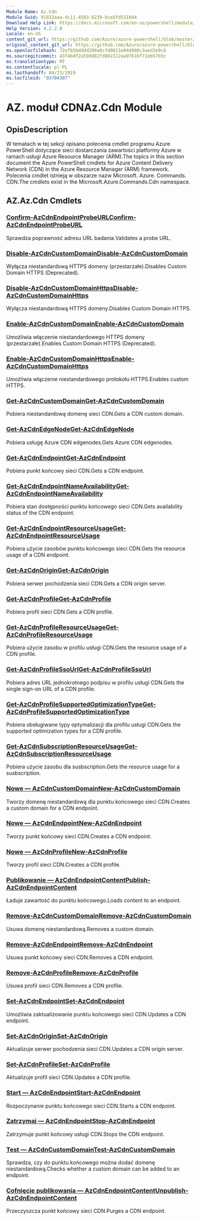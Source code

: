 ```yaml
---
Module Name: Az.Cdn
Module Guid: 91832aaa-dc11-4583-8239-bce5fd531604
Download Help Link: https://docs.microsoft.com/en-us/powershell/module/az.cdn
Help Version: 4.2.2.0
Locale: en-US
content_git_url: https://github.com/Azure/azure-powershell/blob/master/src/Cdn/Cdn/help/Az.Cdn.md
original_content_git_url: https://github.com/Azure/azure-powershell/blob/master/src/Cdn/Cdn/help/Az.Cdn.md
ms.openlocfilehash: 72efb5bdddd200a0cfd0811e04d900c3aed3e9cb
ms.sourcegitcommit: 43f4bdf2a59dd82fd881512aa9761bf72eb5703c
ms.translationtype: MT
ms.contentlocale: pl-PL
ms.lasthandoff: 04/23/2019
ms.locfileid: "93704307"
---
```

# <span data-ttu-id="dbfb3-101">AZ. moduł CDN</span><span class="sxs-lookup"><span data-stu-id="dbfb3-101">Az.Cdn Module</span></span>
## <span data-ttu-id="dbfb3-102">Opis</span><span class="sxs-lookup"><span data-stu-id="dbfb3-102">Description</span></span>
<span data-ttu-id="dbfb3-103">W tematach w tej sekcji opisano polecenia cmdlet programu Azure PowerShell dotyczące sieci dostarczania zawartości platformy Azure w ramach usługi Azure Resource Manager (ARM).</span><span class="sxs-lookup"><span data-stu-id="dbfb3-103">The topics in this section document the Azure PowerShell cmdlets for Azure Content Delivery Network (CDN) in the Azure Resource Manager (ARM) framework.</span></span> <span data-ttu-id="dbfb3-104">Polecenia cmdlet istnieją w obszarze nazw Microsoft. Azure. Commands. CDN.</span><span class="sxs-lookup"><span data-stu-id="dbfb3-104">The cmdlets exist in the Microsoft.Azure.Commands.Cdn namespace.</span></span>

## <span data-ttu-id="dbfb3-105">AZ.</span><span class="sxs-lookup"><span data-stu-id="dbfb3-105">Az.Cdn Cmdlets</span></span>
### [<span data-ttu-id="dbfb3-106">Confirm-AzCdnEndpointProbeURL</span><span class="sxs-lookup"><span data-stu-id="dbfb3-106">Confirm-AzCdnEndpointProbeURL</span></span>](Confirm-AzCdnEndpointProbeURL.md)
<span data-ttu-id="dbfb3-107">Sprawdza poprawność adresu URL badania.</span><span class="sxs-lookup"><span data-stu-id="dbfb3-107">Validates a probe URL.</span></span>

### [<span data-ttu-id="dbfb3-108">Disable-AzCdnCustomDomain</span><span class="sxs-lookup"><span data-stu-id="dbfb3-108">Disable-AzCdnCustomDomain</span></span>](Disable-AzCdnCustomDomain.md)
<span data-ttu-id="dbfb3-109">Wyłącza niestandardową HTTPS domeny (przestarzałe).</span><span class="sxs-lookup"><span data-stu-id="dbfb3-109">Disables Custom Domain HTTPS (Deprecated).</span></span>

### [<span data-ttu-id="dbfb3-110">Disable-AzCdnCustomDomainHttps</span><span class="sxs-lookup"><span data-stu-id="dbfb3-110">Disable-AzCdnCustomDomainHttps</span></span>](Disable-AzCdnCustomDomainHttps.md)
<span data-ttu-id="dbfb3-111">Wyłącza niestandardową HTTPS domeny.</span><span class="sxs-lookup"><span data-stu-id="dbfb3-111">Disables Custom Domain HTTPS.</span></span>

### [<span data-ttu-id="dbfb3-112">Enable-AzCdnCustomDomain</span><span class="sxs-lookup"><span data-stu-id="dbfb3-112">Enable-AzCdnCustomDomain</span></span>](Enable-AzCdnCustomDomain.md)
<span data-ttu-id="dbfb3-113">Umożliwia włączenie niestandardowego HTTPS domeny (przestarzałe).</span><span class="sxs-lookup"><span data-stu-id="dbfb3-113">Enables Custom Domain HTTPS (Deprecated).</span></span>

### [<span data-ttu-id="dbfb3-114">Enable-AzCdnCustomDomainHttps</span><span class="sxs-lookup"><span data-stu-id="dbfb3-114">Enable-AzCdnCustomDomainHttps</span></span>](Enable-AzCdnCustomDomainHttps.md)
<span data-ttu-id="dbfb3-115">Umożliwia włączenie niestandardowego protokołu HTTPS.</span><span class="sxs-lookup"><span data-stu-id="dbfb3-115">Enables custom HTTPS.</span></span>

### [<span data-ttu-id="dbfb3-116">Get-AzCdnCustomDomain</span><span class="sxs-lookup"><span data-stu-id="dbfb3-116">Get-AzCdnCustomDomain</span></span>](Get-AzCdnCustomDomain.md)
<span data-ttu-id="dbfb3-117">Pobiera niestandardową domenę sieci CDN.</span><span class="sxs-lookup"><span data-stu-id="dbfb3-117">Gets a CDN custom domain.</span></span>

### [<span data-ttu-id="dbfb3-118">Get-AzCdnEdgeNode</span><span class="sxs-lookup"><span data-stu-id="dbfb3-118">Get-AzCdnEdgeNode</span></span>](Get-AzCdnEdgeNode.md)
<span data-ttu-id="dbfb3-119">Pobiera usługę Azure CDN edgenodes.</span><span class="sxs-lookup"><span data-stu-id="dbfb3-119">Gets Azure CDN edgenodes.</span></span>

### [<span data-ttu-id="dbfb3-120">Get-AzCdnEndpoint</span><span class="sxs-lookup"><span data-stu-id="dbfb3-120">Get-AzCdnEndpoint</span></span>](Get-AzCdnEndpoint.md)
<span data-ttu-id="dbfb3-121">Pobiera punkt końcowy sieci CDN.</span><span class="sxs-lookup"><span data-stu-id="dbfb3-121">Gets a CDN endpoint.</span></span>

### [<span data-ttu-id="dbfb3-122">Get-AzCdnEndpointNameAvailability</span><span class="sxs-lookup"><span data-stu-id="dbfb3-122">Get-AzCdnEndpointNameAvailability</span></span>](Get-AzCdnEndpointNameAvailability.md)
<span data-ttu-id="dbfb3-123">Pobiera stan dostępności punktu końcowego sieci CDN.</span><span class="sxs-lookup"><span data-stu-id="dbfb3-123">Gets availability status of the CDN endpoint.</span></span>

### [<span data-ttu-id="dbfb3-124">Get-AzCdnEndpointResourceUsage</span><span class="sxs-lookup"><span data-stu-id="dbfb3-124">Get-AzCdnEndpointResourceUsage</span></span>](Get-AzCdnEndpointResourceUsage.md)
<span data-ttu-id="dbfb3-125">Pobiera użycie zasobów punktu końcowego sieci CDN.</span><span class="sxs-lookup"><span data-stu-id="dbfb3-125">Gets the resource usage of a CDN endpoint.</span></span>

### [<span data-ttu-id="dbfb3-126">Get-AzCdnOrigin</span><span class="sxs-lookup"><span data-stu-id="dbfb3-126">Get-AzCdnOrigin</span></span>](Get-AzCdnOrigin.md)
<span data-ttu-id="dbfb3-127">Pobiera serwer pochodzenia sieci CDN.</span><span class="sxs-lookup"><span data-stu-id="dbfb3-127">Gets a CDN origin server.</span></span>

### [<span data-ttu-id="dbfb3-128">Get-AzCdnProfile</span><span class="sxs-lookup"><span data-stu-id="dbfb3-128">Get-AzCdnProfile</span></span>](Get-AzCdnProfile.md)
<span data-ttu-id="dbfb3-129">Pobiera profil sieci CDN.</span><span class="sxs-lookup"><span data-stu-id="dbfb3-129">Gets a CDN profile.</span></span>

### [<span data-ttu-id="dbfb3-130">Get-AzCdnProfileResourceUsage</span><span class="sxs-lookup"><span data-stu-id="dbfb3-130">Get-AzCdnProfileResourceUsage</span></span>](Get-AzCdnProfileResourceUsage.md)
<span data-ttu-id="dbfb3-131">Pobiera użycie zasobu w profilu usługi CDN.</span><span class="sxs-lookup"><span data-stu-id="dbfb3-131">Gets the resource usage of a CDN profile.</span></span>

### [<span data-ttu-id="dbfb3-132">Get-AzCdnProfileSsoUrl</span><span class="sxs-lookup"><span data-stu-id="dbfb3-132">Get-AzCdnProfileSsoUrl</span></span>](Get-AzCdnProfileSsoUrl.md)
<span data-ttu-id="dbfb3-133">Pobiera adres URL jednokrotnego podpisu w profilu usługi CDN.</span><span class="sxs-lookup"><span data-stu-id="dbfb3-133">Gets the single sign-on URL of a CDN profile.</span></span>

### [<span data-ttu-id="dbfb3-134">Get-AzCdnProfileSupportedOptimizationType</span><span class="sxs-lookup"><span data-stu-id="dbfb3-134">Get-AzCdnProfileSupportedOptimizationType</span></span>](Get-AzCdnProfileSupportedOptimizationType.md)
<span data-ttu-id="dbfb3-135">Pobiera obsługiwane typy optymalizacji dla profilu usługi CDN.</span><span class="sxs-lookup"><span data-stu-id="dbfb3-135">Gets the supported optimization types for a CDN profile.</span></span>

### [<span data-ttu-id="dbfb3-136">Get-AzCdnSubscriptionResourceUsage</span><span class="sxs-lookup"><span data-stu-id="dbfb3-136">Get-AzCdnSubscriptionResourceUsage</span></span>](Get-AzCdnSubscriptionResourceUsage.md)
<span data-ttu-id="dbfb3-137">Pobiera użycie zasobu dla susbscription.</span><span class="sxs-lookup"><span data-stu-id="dbfb3-137">Gets the resource usage for a susbscription.</span></span>

### [<span data-ttu-id="dbfb3-138">Nowe — AzCdnCustomDomain</span><span class="sxs-lookup"><span data-stu-id="dbfb3-138">New-AzCdnCustomDomain</span></span>](New-AzCdnCustomDomain.md)
<span data-ttu-id="dbfb3-139">Tworzy domenę niestandardową dla punktu końcowego sieci CDN.</span><span class="sxs-lookup"><span data-stu-id="dbfb3-139">Creates a custom domain for a CDN endpoint.</span></span>

### [<span data-ttu-id="dbfb3-140">Nowe — AzCdnEndpoint</span><span class="sxs-lookup"><span data-stu-id="dbfb3-140">New-AzCdnEndpoint</span></span>](New-AzCdnEndpoint.md)
<span data-ttu-id="dbfb3-141">Tworzy punkt końcowy sieci CDN.</span><span class="sxs-lookup"><span data-stu-id="dbfb3-141">Creates a CDN endpoint.</span></span>

### [<span data-ttu-id="dbfb3-142">Nowe — AzCdnProfile</span><span class="sxs-lookup"><span data-stu-id="dbfb3-142">New-AzCdnProfile</span></span>](New-AzCdnProfile.md)
<span data-ttu-id="dbfb3-143">Tworzy profil sieci CDN.</span><span class="sxs-lookup"><span data-stu-id="dbfb3-143">Creates a CDN profile.</span></span>

### [<span data-ttu-id="dbfb3-144">Publikowanie — AzCdnEndpointContent</span><span class="sxs-lookup"><span data-stu-id="dbfb3-144">Publish-AzCdnEndpointContent</span></span>](Publish-AzCdnEndpointContent.md)
<span data-ttu-id="dbfb3-145">Ładuje zawartość do punktu końcowego.</span><span class="sxs-lookup"><span data-stu-id="dbfb3-145">Loads content to an endpoint.</span></span>

### [<span data-ttu-id="dbfb3-146">Remove-AzCdnCustomDomain</span><span class="sxs-lookup"><span data-stu-id="dbfb3-146">Remove-AzCdnCustomDomain</span></span>](Remove-AzCdnCustomDomain.md)
<span data-ttu-id="dbfb3-147">Usuwa domenę niestandardową.</span><span class="sxs-lookup"><span data-stu-id="dbfb3-147">Removes a custom domain.</span></span>

### [<span data-ttu-id="dbfb3-148">Remove-AzCdnEndpoint</span><span class="sxs-lookup"><span data-stu-id="dbfb3-148">Remove-AzCdnEndpoint</span></span>](Remove-AzCdnEndpoint.md)
<span data-ttu-id="dbfb3-149">Usuwa punkt końcowy sieci CDN.</span><span class="sxs-lookup"><span data-stu-id="dbfb3-149">Removes a CDN endpoint.</span></span>

### [<span data-ttu-id="dbfb3-150">Remove-AzCdnProfile</span><span class="sxs-lookup"><span data-stu-id="dbfb3-150">Remove-AzCdnProfile</span></span>](Remove-AzCdnProfile.md)
<span data-ttu-id="dbfb3-151">Usuwa profil sieci CDN.</span><span class="sxs-lookup"><span data-stu-id="dbfb3-151">Removes a CDN profile.</span></span>

### [<span data-ttu-id="dbfb3-152">Set-AzCdnEndpoint</span><span class="sxs-lookup"><span data-stu-id="dbfb3-152">Set-AzCdnEndpoint</span></span>](Set-AzCdnEndpoint.md)
<span data-ttu-id="dbfb3-153">Umożliwia zaktualizowanie punktu końcowego sieci CDN.</span><span class="sxs-lookup"><span data-stu-id="dbfb3-153">Updates a CDN endpoint.</span></span>

### [<span data-ttu-id="dbfb3-154">Set-AzCdnOrigin</span><span class="sxs-lookup"><span data-stu-id="dbfb3-154">Set-AzCdnOrigin</span></span>](Set-AzCdnOrigin.md)
<span data-ttu-id="dbfb3-155">Aktualizuje serwer pochodzenia sieci CDN.</span><span class="sxs-lookup"><span data-stu-id="dbfb3-155">Updates a CDN origin server.</span></span>

### [<span data-ttu-id="dbfb3-156">Set-AzCdnProfile</span><span class="sxs-lookup"><span data-stu-id="dbfb3-156">Set-AzCdnProfile</span></span>](Set-AzCdnProfile.md)
<span data-ttu-id="dbfb3-157">Aktualizuje profil sieci CDN.</span><span class="sxs-lookup"><span data-stu-id="dbfb3-157">Updates a CDN profile.</span></span>

### [<span data-ttu-id="dbfb3-158">Start — AzCdnEndpoint</span><span class="sxs-lookup"><span data-stu-id="dbfb3-158">Start-AzCdnEndpoint</span></span>](Start-AzCdnEndpoint.md)
<span data-ttu-id="dbfb3-159">Rozpoczynanie punktu końcowego sieci CDN.</span><span class="sxs-lookup"><span data-stu-id="dbfb3-159">Starts a CDN endpoint.</span></span>

### [<span data-ttu-id="dbfb3-160">Zatrzymaj — AzCdnEndpoint</span><span class="sxs-lookup"><span data-stu-id="dbfb3-160">Stop-AzCdnEndpoint</span></span>](Stop-AzCdnEndpoint.md)
<span data-ttu-id="dbfb3-161">Zatrzymuje punkt końcowy usługi CDN.</span><span class="sxs-lookup"><span data-stu-id="dbfb3-161">Stops the CDN endpoint.</span></span>

### [<span data-ttu-id="dbfb3-162">Test — AzCdnCustomDomain</span><span class="sxs-lookup"><span data-stu-id="dbfb3-162">Test-AzCdnCustomDomain</span></span>](Test-AzCdnCustomDomain.md)
<span data-ttu-id="dbfb3-163">Sprawdza, czy do punktu końcowego można dodać domenę niestandardową.</span><span class="sxs-lookup"><span data-stu-id="dbfb3-163">Checks whether a custom domain can be added to an endpoint.</span></span>

### [<span data-ttu-id="dbfb3-164">Cofnięcie publikowania — AzCdnEndpointContent</span><span class="sxs-lookup"><span data-stu-id="dbfb3-164">Unpublish-AzCdnEndpointContent</span></span>](Unpublish-AzCdnEndpointContent.md)
<span data-ttu-id="dbfb3-165">Przeczyszcza punkt końcowy sieci CDN.</span><span class="sxs-lookup"><span data-stu-id="dbfb3-165">Purges a CDN endpoint.</span></span>

